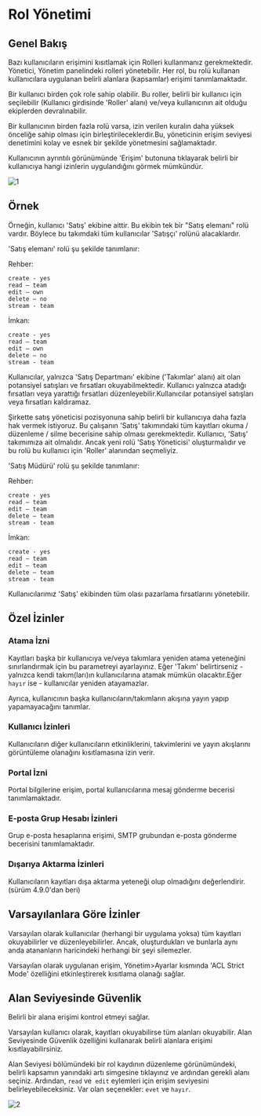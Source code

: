 # Rol Yönetimi

## Genel Bakış

Bazı kullanıcıların erişimini kısıtlamak için Rolleri kullanmanız gerekmektedir. Yönetici, Yönetim panelindeki rolleri yönetebilir. Her rol, bu rolü kullanan kullanıcılara uygulanan belirli alanlara (kapsamlar) erişimi tanımlamaktadır.

Bir kullanıcı birden çok role sahip olabilir. Bu roller, belirli bir kullanıcı için seçilebilir (Kullanıcı girdisinde 'Roller' alanı) ve/veya kullanıcının ait olduğu ekiplerden devralınabilir.

Bir kullanıcının birden fazla rolü varsa, izin verilen kuralın daha yüksek önceliğe sahip olması için birleştirileceklerdir.Bu, yöneticinin erişim seviyesi denetimini kolay ve esnek bir şekilde yönetmesini sağlamaktadır.

Kullanıcının ayrıntılı görünümünde 'Erişim' butonuna tıklayarak belirli bir kullanıcıya hangi izinlerin uygulandığını görmek mümkündür.

![1](../_static/images/administration/roles-management/scope-level.png)

## Örnek

Örneğin, kullanıcı 'Satış' ekibine aittir. Bu ekibin tek bir "Satış elemanı" rolü vardır. Böylece bu takımdaki tüm kullanıcılar 'Satışçı' rolünü alacaklardır.

'Satış elemanı' rolü şu şekilde tanımlanır:

Rehber:
```
create - yes
read – team
edit – own
delete – no
stream - team
```

İmkan: 
```
create - yes
read – team
edit – own
delete – no
stream - team
```

Kullanıcılar, yalnızca 'Satış Departmanı' ekibine ('Takımlar' alanı) ait olan potansiyel satışları ve fırsatları okuyabilmektedir.
Kullanıcı yalnızca atadığı fırsatları veya yarattığı fırsatları düzenleyebilir.Kullanıcılar potansiyel satışları veya fırsatları kaldıramaz.

Şirkette satış yöneticisi pozisyonuna sahip belirli bir kullanıcıya daha fazla hak vermek istiyoruz. Bu çalışanın 'Satış' takımındaki tüm kayıtları okuma / düzenleme / silme becerisine sahip olması gerekmektedir. Kullanıcı, 'Satış' takımımıza ait olmalıdır. Ancak yeni rolü 'Satış Yöneticisi' oluşturmalıdır ve bu rolü bu kullanıcı için 'Roller' alanından seçmeliyiz.

'Satış Müdürü' rolü şu şekilde tanımlanır:


Rehber:
```
create - yes
read – team
edit – team
delete – team
stream - team
```

İmkan:
```
create - yes
read – team
edit – team
delete – team
stream - team
```

Kullanıcılarımız 'Satış' ekibinden tüm olası pazarlama fırsatlarını  yönetebilir.

## Özel İzinler

### Atama İzni

Kayıtları başka bir kullanıcıya ve/veya takımlara yeniden atama yeteneğini sınırlandırmak için bu parametreyi ayarlayınız. Eğer 'Takım' belirtirseniz - yalnızca kendi takım(ları)ın  kullanıcılarına atamak mümkün olacaktır.Eğer `hayır` ise - kullanıcılar yeniden atayamazlar.

Ayrıca, kullanıcının başka kullanıcıların/takımların akışına yayın yapıp yapamayacağını tanımlar.

### Kullanıcı İzinleri

Kullanıcıların diğer kullanıcıların etkinliklerini, takvimlerini ve yayın akışlarını görüntüleme olanağını kısıtlamasına izin verir.

### Portal İzni

Portal bilgilerine erişim, portal kullanıcılarına mesaj gönderme becerisi tanımlamaktadır.

### E-posta Grup Hesabı İzinleri

Grup e-posta hesaplarına  erişimi, SMTP grubundan e-posta gönderme becerisini tanımlamaktadır.

### Dışarıya Aktarma İzinleri

Kullanıcıların kayıtları dışa aktarma yeteneği olup olmadığını değerlendirir. (sürüm 4.9.0'dan beri)

## Varsayılanlara Göre İzinler

Varsayılan olarak kullanıcılar (herhangi bir uygulama yoksa)  tüm kayıtları okuyabilirler ve düzenleyebilirler. Ancak, oluşturdukları ve bunlarla aynı anda atananların haricindeki herhangi bir şeyi silemezler.

Varsayılan olarak uygulanan erişim, Yönetim>Ayarlar kısmında 'ACL Strict Mode' özelliğini etkinleştirerek kısıtlama olanağı sağlar.

## Alan Seviyesinde Güvenlik

Belirli bir alana erişimi kontrol etmeyi sağlar.

Varsayılan kullanıcı olarak, kayıtları okuyabilirse tüm alanları okuyabilir. Alan Seviyesinde Güvenlik özelliğini kullanarak belirli alanlara erişimi kısıtlayabilirsiniz.

Alan Seviyesi bölümündeki bir rol kaydının düzenleme görünümündeki, belirli kapsamın yanındaki artı simgesine tıklayınız ve ardından gerekli alanı seçiniz. Ardından, `read` ve` edit` eylemleri için erişim seviyesini belirleyebileceksiniz. Var olan seçenekler: `evet` ve `hayır`.

![2](../_static/images/administration/roles-management/field-level-secutiry.png)
